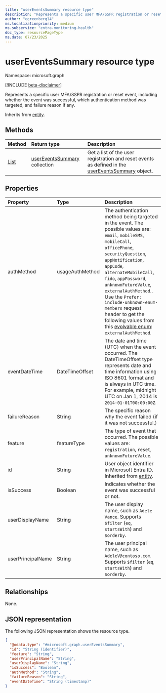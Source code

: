 ```yaml
---
title: "userEventsSummary resource type"
description: "Represents a specific user MFA/SSPR registration or reset event, including whether the event was successful, which authentication method was targeted, and failure reason if any."
author: "egreenberg14"
ms.localizationpriority: medium
ms.subservice: "entra-monitoring-health"
doc_type: resourcePageType
ms.date: 07/23/2025
---
```


# userEventsSummary resource type

Namespace: microsoft.graph

[!INCLUDE [beta-disclaimer](../../includes/beta-disclaimer.md)]

Represents a specific user MFA/SSPR registration or reset event, including whether the event was successful, which authentication method was targeted, and failure reason if any.

Inherits from [entity](../resources/entity.md).


## Methods
|Method|Return type|Description|
|:---|:---|:---|
|[List](../api/authenticationmethodsroot-list-usereventssummary.md)|[userEventsSummary](../resources/usereventssummary.md) collection|Get a list of the user registration and reset events as defined in the [userEventsSummary](../resources/usereventssummary.md) object.|

## Properties
|Property|Type|Description|
|:---|:---|:---|
|authMethod|usageAuthMethod|The authentication method being targeted in the event. The possible values are: `email`, `mobileSMS`, `mobileCall`, `officePhone`, `securityQuestion`, `appNotification`, `appCode`, `alternateMobileCall`, `fido`, `appPassword`, `unknownFutureValue`, `externalAuthMethod`.. Use the `Prefer: include-unknown-enum-members` request header to get the following values from this [evolvable enum](/graph/best-practices-concept#handling-future-members-in-evolvable-enumerations): `externalAuthMethod`.|
|eventDateTime|DateTimeOffset|The date and time (UTC) when the event occurred.  The DateTimeOffset type represents date and time information using ISO 8601 format and is always in UTC time. For example, midnight UTC on Jan 1, 2014 is `2014-01-01T00:00:00Z`.|
|failureReason|String|The specific reason why the event failed (if it was not successful.)|
|feature|featureType|The type of event that occurred. The possible values are: `registration`, `reset`, `unknownFutureValue`.|
|id|String|User object identifier in Microsoft Entra ID. Inherited from [entity](../resources/entity.md).|
|isSuccess|Boolean|Indicates whether the event was successful or not.|
|userDisplayName|String|The user display name, such as `Adele Vance`. Supports `$filter` (`eq`, `startsWith`) and `$orderby`.|
|userPrincipalName|String|The user principal name, such as `AdeleV@contoso.com`. Supports `$filter` (`eq`, `startsWith`) and `$orderby`.|

## Relationships
None.

## JSON representation
The following JSON representation shows the resource type.
<!-- {
  "blockType": "resource",
  "keyProperty": "id",
  "@odata.type": "microsoft.graph.userEventsSummary",
  "baseType": "microsoft.graph.entity",
  "openType": false
}
-->
``` json
{
  "@odata.type": "#microsoft.graph.userEventsSummary",
  "id": "String (identifier)",
  "feature": "String",
  "userPrincipalName": "String",
  "userDisplayName": "String",
  "isSuccess": "Boolean",
  "authMethod": "String",
  "failureReason": "String",
  "eventDateTime": "String (timestamp)"
}
```

